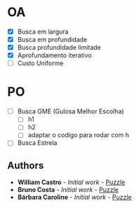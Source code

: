 # OA

- [x] Busca em largura
- [x] Busca em profundidade 
- [x] Busca profundidade limitade 
- [x] Aprofundamento iterativo
- [ ] Custo Uniforme

# PO

- [ ] Busca GME (Gulosa Melhor Escolha)
	- [ ] h1
	- [ ] h2
	- [ ] adaptar o codigo para rodar com h
- [ ] Busca Estrela

## Authors

* **William Castro**   - *Initial work* - [Puzzle](https://github.com/wpdcastro)
* **Bruno Costa**      - *Initial work* - [Puzzle](https://github.com/wpdcastro)
* **Bárbara Caroline** - *Initial work* - [Puzzle](https://github.com/wpdcastro)
